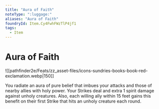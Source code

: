 ```yaml
---
title: "Aura of Faith"
noteType: ":luggage:"
aliases: "Aura of Faith"
foundryId: Item.Cy4FwhFWzTlP4jf1
tags:
  - Item
---
```


# Aura of Faith
![[pathfinder2e/Feats/zz_asset-files/icons-sundries-books-book-red-exclamation.webp|150]]

You radiate an aura of pure belief that imbues your attacks and those of nearby allies with holy power. Your Strikes deal and extra 1 spirit damage against unholy creatures. Also, each willing ally within 15 feet gains this benefit on their first Strike that hits an unholy creature each round.


